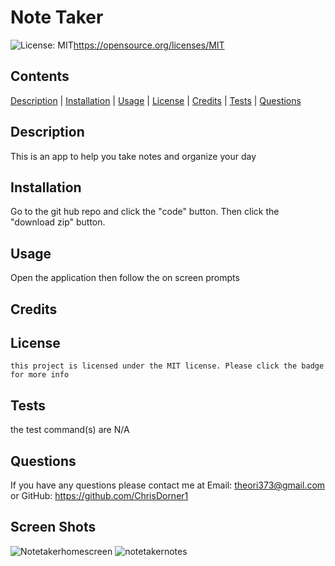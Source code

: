 # Note Taker
  ![License: MIT](https://img.shields.io/badge/License-MIT-yellow.svg)https://opensource.org/licenses/MIT

  ## Contents
  [Description](#description) | [Installation](#installation) | [Usage](#usage) | [License](#license) | [Credits](#credits) | [Tests](#tests) | [Questions](#questions)

  ## Description

  This is an app to help you take notes and organize your day

  ## Installation

  Go to the git hub repo and click the "code" button. Then click the "download zip" button.

  ## Usage

  Open the application then follow the on screen prompts

  ## Credits

  
  

  ## License

    this project is licensed under the MIT license. Please click the badge for more info


  ## Tests

  the test command(s) are
  N/A

  ## Questions

  If you have any questions please contact me at Email: theori373@gmail.com or GitHub: https://github.com/ChrisDorner1 

  ## Screen Shots

  ![Notetakerhomescreen](https://github.com/ChrisDorner1/Note-Taker/assets/122653164/97679b4b-9532-472f-be5d-81a66458e4e6)
![notetakernotes](https://github.com/ChrisDorner1/Note-Taker/assets/122653164/75c9955e-eeff-4329-8d3b-12c8c58dbaa7)
